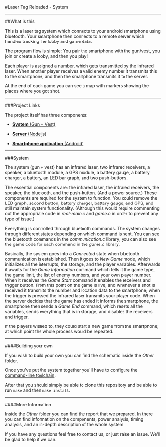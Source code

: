 #Laser Tag Reloaded - System

---

##What is this

This is a laser tag system which connects to your android smartphone using bluetooth. Your smartphone then connects to a remote server which handles tracking the lobby and game data. 

The program flow is simple: You pair the smartphone with the gun/vest, you join or create a lobby, and then you play! 

Each player is assigned a number, which gets transmitted by the infrared laser. When another player receives a valid enemy number it transmits this to the smartphone, and then the smartphone transmits it to the server.

At the end of each game you can see a map with markers showing the places where you got shot. 

---

###Project Links

The project itself has three components: 

* [__System__ (Gun + Vest)](https://github.com/cesarandreu/laser_tag_reloaded)

* [__Server__ (Node.js) ](https://github.com/cesarandreu/laser_tag_nodejs)

* [ __Smartphone application__ (Android)](https://github.com/cesarandreu/laser_tag_android)

---

###System

The system (gun + vest) has an infrared laser, two infrared receivers, a speaker, a bluetooth module, a GPS module, a battery gauge, a battery charger, a battery, an LED bar graph, and two push-buttons. 

The essential components are: the infrared laser, the infrared receivers, the speaker, the bluetooth, and the push-button. (And a power source.) These components are required for the system to function. You could remove the LED graph, second button, battery charger, battery gauge, and GPS, and still maintain system functionality. (Although this would require commenting out the appropriate code in _real-main.c_ and _game.c_ in order to prevent any type of issue.)

Everything is controlled through bluetooth commands. The system changes through different states depending on which command is sent. You can see the bluetooth commands in the _communication.c_ library; you can also see the game code for each command in the _game.c_ library. 

Basically, the system goes into a _Connected_ state when bluetooth communication is established. Then it goes to _New Game_ mode, which initializes all the interrupts, the storage, and the player variables. Afterwards it awaits for the _Game Information_ command which tells it the game type, the game limit, the list of enemy numbers, and your own player number. When it receives the _Game Start_ command it enables the receivers and trigger button. From this point on the game is live, and whenever a shot is received it transmits the number and location data to the smartphone; when the trigger is pressed the infrared laser transmits your player code. When the server decides that the game has ended it informs the smartphone, the smartphone then sends a _Game End_ command, which resets all the variables, sends everything that is in storage, and disables the receivers and trigger. 

If the players wished to, they could start a new game from the smartphone; at which point the whole process would be repeated.

---

####Building your own

If you wish to build your own you can find the schematic inside the _Other_ folder.

Once you've put the system together you'll have to configure the [command-line toolchain](http://leaflabs.com/docs/unix-toolchain.html).

After that you should simply be able to clone this repository and be able to run `make` and then `make install`. 

---

####More Information

Inside the _Other_ folder you can find the report that we prepared. In there you can find information on the components, power analysis, timing analysis, and an in-depth description of the whole system. 

If you have any questions feel free to contact us, or just raise an issue. We'll be glad to help if we can. 